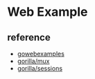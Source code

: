 # Web Example

## reference

- [gowebexamples](https://github.com/gowebexamples/gowebexamples)
- [gorilla/mux](https://github.com/gorilla/mux)
- [gorilla/sessions](https://github.com/gorilla/sessions)
